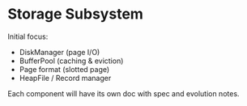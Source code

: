 # Storage Subsystem

Initial focus:
- DiskManager (page I/O)
- BufferPool (caching & eviction)
- Page format (slotted page)
- HeapFile / Record manager

Each component will have its own doc with spec and evolution notes.
